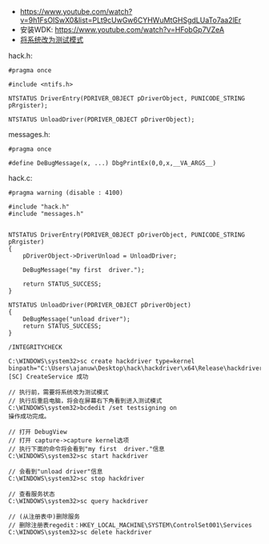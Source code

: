 - https://www.youtube.com/watch?v=9h1FsOISwX0&list=PLt9cUwGw6CYHWuMtGHSgdLUaTo7aa2lEr
- 安装WDK: https://www.youtube.com/watch?v=HFobGp7VZeA
- [将系统改为测试模式](https://zhuanlan.zhihu.com/p/34743309)
 

hack.h:
```
#pragma once

#include <ntifs.h>

NTSTATUS DriverEntry(PDRIVER_OBJECT pDriverObject, PUNICODE_STRING pRrgister);

NTSTATUS UnloadDriver(PDRIVER_OBJECT pDriverObject);
```

messages.h:
```
#pragma once

#define DeBugMessage(x, ...) DbgPrintEx(0,0,x,__VA_ARGS__)
```

hack.c:
```
#pragma warning (disable : 4100)

#include "hack.h"
#include "messages.h"


NTSTATUS DriverEntry(PDRIVER_OBJECT pDriverObject, PUNICODE_STRING pRrgister)
{
	pDriverObject->DriverUnload = UnloadDriver;

	DeBugMessage("my first  driver.");

	return STATUS_SUCCESS;
}

NTSTATUS UnloadDriver(PDRIVER_OBJECT pDriverObject)
{
	DeBugMessage("unload driver");
	return STATUS_SUCCESS;
}
```


```
/INTEGRITYCHECK
```


```
C:\WINDOWS\system32>sc create hackdriver type=kernel binpath="C:\Users\ajanuw\Desktop\hack\hackdriver\x64\Release\hackdriver.sys"
[SC] CreateService 成功

// 执行前，需要将系统改为测试模式
// 执行后重启电脑，将会在屏幕右下角看到进入测试模式
C:\WINDOWS\system32>bcdedit /set testsigning on
操作成功完成。

// 打开 DebugView
// 打开 capture->capture kernel选项
// 执行下面的命令将会看到"my first  driver."信息
C:\WINDOWS\system32>sc start hackdriver

// 会看到"unload driver"信息
C:\WINDOWS\system32>sc stop hackdriver

// 查看服务状态
C:\WINDOWS\system32>sc query hackdriver

// (从注册表中)删除服务
// 删除注册表regedit：HKEY_LOCAL_MACHINE\SYSTEM\ControlSet001\Services
C:\WINDOWS\system32>sc delete hackdriver
```